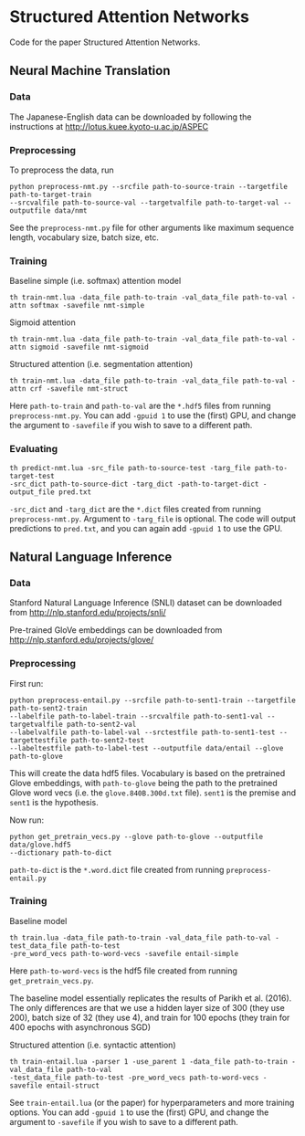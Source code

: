 # Structured Attention Networks
Code for the paper Structured Attention Networks.

## Neural Machine Translation

### Data
The Japanese-English data can be downloaded by following the instructions at http://lotus.kuee.kyoto-u.ac.jp/ASPEC

### Preprocessing
To preprocess the data, run
```
python preprocess-nmt.py --srcfile path-to-source-train --targetfile path-to-target-train
--srcvalfile path-to-source-val --targetvalfile path-to-target-val --outputfile data/nmt
```

See the `preprocess-nmt.py` file for other arguments like maximum sequence length, vocabulary size,
batch size, etc.

### Training
Baseline simple (i.e. softmax) attention model
```
th train-nmt.lua -data_file path-to-train -val_data_file path-to-val -attn softmax -savefile nmt-simple
```
Sigmoid attention
```
th train-nmt.lua -data_file path-to-train -val_data_file path-to-val -attn sigmoid -savefile nmt-sigmoid
```
Structured attention (i.e. segmentation attention)
```
th train-nmt.lua -data_file path-to-train -val_data_file path-to-val -attn crf -savefile nmt-struct
```
Here `path-to-train` and `path-to-val` are the `*.hdf5` files from running `preprocess-nmt.py`.
You can add `-gpuid 1` to use the (first) GPU, and change the argument to `-savefile` if you
wish to save to a different path.

### Evaluating
```
th predict-nmt.lua -src_file path-to-source-test -targ_file path-to-target-test
-src_dict path-to-source-dict -targ_dict -path-to-target-dict -output_file pred.txt
```
`-src_dict` and `-targ_dict` are the `*.dict` files created from running `preprocess-nmt.py`.
Argument to `-targ_file` is optional. The code will output predictions to `pred.txt`, and
you can again add `-gpuid 1` to use the GPU.

## Natural Language Inference

### Data
Stanford Natural Language Inference (SNLI) dataset can be downloaded from http://nlp.stanford.edu/projects/snli/

Pre-trained GloVe embeddings can be downloaded from http://nlp.stanford.edu/projects/glove/

### Preprocessing

First run:
```
python preprocess-entail.py --srcfile path-to-sent1-train --targetfile path-to-sent2-train
--labelfile path-to-label-train --srcvalfile path-to-sent1-val --targetvalfile path-to-sent2-val
--labelvalfile path-to-label-val --srctestfile path-to-sent1-test --targettestfile path-to-sent2-test
--labeltestfile path-to-label-test --outputfile data/entail --glove path-to-glove
```

This will create the data hdf5 files. Vocabulary is based on the pretrained Glove embeddings,
with `path-to-glove` being the path to the pretrained Glove word vecs (i.e. the `glove.840B.300d.txt`
file). `sent1` is the premise and `sent1` is the hypothesis.

Now run:
```
python get_pretrain_vecs.py --glove path-to-glove --outputfile data/glove.hdf5
--dictionary path-to-dict
```
`path-to-dict` is the `*.word.dict` file created from running `preprocess-entail.py`

### Training
Baseline model
```
th train.lua -data_file path-to-train -val_data_file path-to-val -test_data_file path-to-test
-pre_word_vecs path-to-word-vecs -savefile entail-simple
```
Here `path-to-word-vecs` is the hdf5 file created from running `get_pretrain_vecs.py`.

The baseline model essentially replicates the results of Parikh et al. (2016). The only
differences are that we use a hidden layer size of 300 (they use 200), batch size of 32 (they use 4),
and train for 100 epochs (they train for 400 epochs with asynchronous SGD)

Structured attention (i.e. syntactic attention)
```
th train-entail.lua -parser 1 -use_parent 1 -data_file path-to-train -val_data_file path-to-val
-test_data_file path-to-test -pre_word_vecs path-to-word-vecs -savefile entail-struct
```

See `train-entail.lua` (or the paper) for hyperparameters and more training options.
You can add `-gpuid 1` to use the (first) GPU, and change the argument to `-savefile` if you
wish to save to a different path.